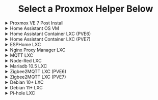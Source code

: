 <h1 align="center" id="heading"> Select a Proxmox Helper Below </h1>



<details>
<summary markdown="span">Proxmox VE 7 Post Install</summary>
 
<p align="center"><img src="https://www.proxmox.com/images/proxmox/Proxmox_logo_standard_hex_400px.png" alt="Proxmox Server Solutions" height="55"/></p>

<h1 align="center" id="heading"> Proxmox VE 7 Post Install </h1>

This script will Disable the Enterprise Repo, Add & Enable the No-Subscription Repo, Add & Disable Test Repo (repo's can be enabled/disabled via the UI in Repositories) 
and attempt the *No-Nag* fix. 
 
Run the following in the Proxmox Web Shell. ⚠️ *_PVE7 ONLY_*

```
bash -c "$(wget -qLO - https://raw.githubusercontent.com/tteck/Proxmox/main/post_install.sh)"
```

It's recommended to update Proxmox after running this script, before adding any VM/CT.

</details>



<details>
<summary markdown="span">Home Assistant OS VM</summary>
 
<p align="center"><img src="https://avatars.githubusercontent.com/u/13844975?s=200&amp;v=4" alt="@home-assistant" width="100" height="100"/></p>
 
<h1 align="center" id="heading"> Proxmox VM with Home Assistant OS </h1>

To create a new Proxmox VM with the latest version of Home Assistant OS, run the following from Proxmox web shell

```
bash -c "$(wget -qLO - https://raw.githubusercontent.com/tteck/Proxmox/main/haos_vm.sh)"
```
<h3 align="center" id="heading">⚡ Default Settings:  4GB RAM - 32GB Storage - 2vCPU ⚡</h3>
 
After the script completes, If you're dissatisfied with the default settings, click on the VM, then on the **_Hardware_** tab and change the **_Memory_** and **_Processors_** settings to what you desire. Once all changes have been made, **_Start_** the VM.

 
</details>




<details>
<summary markdown="span">Home Assistant Container LXC (PVE6)</summary>
 
<p align="center"><img src="https://www.docker.com/sites/default/files/d8/2019-07/vertical-logo-monochromatic.png" alt="Docker Logos | Docker" width="100" height="100"/>
<img src="https://avatars.githubusercontent.com/u/13844975?s=200&amp;v=4" alt="@home-assistant" width="100" height="100"/><img src="https://avatars1.githubusercontent.com/u/22225832?s=400&amp;v=4" alt="GitHub - portainer/portainer-docs: Portainer documentation" width="100" height="100"/></p>

<h1 align="center" id="heading"> Proxmox 6 Home Assistant Container LXC </h1>

To create a new Proxmox 6 Home Assistant Container, run the following from Proxmox web shell.

```
bash -c "$(wget -qLO - https://raw.githubusercontent.com/tteck/Proxmox/main/pve6_ha_container.sh)"
```
<h3 align="center" id="heading">⚡ Default Settings:  4GB RAM - 16GB Storage - 2vCPU ⚡</h3>
 
After the script completes, If you're dissatisfied with the default settings, click on the LXC, then on the **_Resources_** tab and change the **_Memory_** and **_Cores_** settings to what you desire. Changes are immediate.

For Home Assistant interface http:// (LXC IP) :8123

For Portainer interface http:// (LXC IP) :9000

Path to HA configuration.yaml
```
/var/lib/docker/volumes/hass_config/_data
 ```
[To pass through a device for ZHA](https://github.com/tteck/Proxmox/blob/main/Alternative.md#zha-device-pass-through)

</details>




<details>
<summary markdown="span">Home Assistant Container LXC (PVE7)</summary>
 
<p align="center"><img src="https://www.docker.com/sites/default/files/d8/2019-07/vertical-logo-monochromatic.png" alt="Docker Logos | Docker" width="100" height="100"/>
<img src="https://avatars.githubusercontent.com/u/13844975?s=200&amp;v=4" alt="@home-assistant" width="100" height="100"/><img src="https://avatars1.githubusercontent.com/u/22225832?s=400&amp;v=4" alt="GitHub - portainer/portainer-docs: Portainer documentation" width="100" height="100"/></p>

<h1 align="center" id="heading"> Proxmox 7 Home Assistant Container LXC </h1>

To create a new Proxmox 7 Home Assistant Container, run the following from Proxmox web shell.

```
bash -c "$(wget -qLO - https://raw.githubusercontent.com/tteck/Proxmox/main/pve7_ha_container.sh)"
```
 
<h3 align="center" id="heading">⚡ Default Settings:  4GB RAM - 16GB Storage - 2vCPU ⚡</h3>
 
After the script completes, If you're dissatisfied with the default settings, click on the LXC, then on the **_Resources_** tab and change the **_Memory_** and **_Cores_** settings to what you desire. Changes are immediate.

For Home Assistant interface http:// (LXC IP) :8123

For Portainer interface http:// (LXC IP) :9000

Path to HA configuration.yaml
```
/var/lib/docker/volumes/hass_config/_data
 ```
[To pass through a device for ZHA](https://github.com/tteck/Proxmox/blob/main/Alternative.md#zha-device-pass-through)
 
</details>




<details>
<summary markdown="span">ESPHome LXC</summary>
 
<p align="center"><img src="https://esphome.io/_static/logo-text.svg" alt="Logo" height="90"/></p>

<h1 align="center" id="heading"> Proxmox ESPHome LXC Container </h1>

To create a new Proxmox ESPHome LXC Container, run the following from Proxmox web shell.

```
bash -c "$(wget -qLO - https://raw.githubusercontent.com/tteck/Proxmox/main/esphome_container.sh)"
```

<h3 align="center" id="heading">⚡ Default Settings:  1GB RAM - 4GB Storage - 2vCPU ⚡</h3>
 
For ESPHome interface http:// (LXC IP) :6052
 
</details>



<details>
<summary markdown="span">Nginx Proxy Manager LXC</summary>
 
<p align="center"><img src="https://nginxproxymanager.com/logo.png" alt="hero" height="100"/></p>


<h1 align="center" id="heading"> Proxmox Nginx Proxy Manager LXC Container </h1>

To create a new Proxmox Nginx Proxy Manager LXC Container, run the following from Proxmox web shell.

```
 curl -sL https://raw.githubusercontent.com/ej52/proxmox/main/lxc/nginx-proxy-manager/create.sh | bash -s
```
<h3 align="center" id="heading">⚡ Alpine  Default Settings:  512MiB RAM - 2GB Storage - 1vCPU ⚡</h3>

____________________________________________________________________________________
 
Forward port `80` and `443` from your router to your Nginx Proxy Manager LXC IP.

Add the following to your `configuration.yaml` in Home Assistant.
```
 http:
  use_x_forwarded_for: true
  trusted_proxies:
    - 192.168.100.27 ###(Nginx Proxy Manager LXC IP)###
```

**Initial Login**

**username** 
 ```
 admin@example.com
 ```
 **password** 
 ```
 changeme
 ```
 
Thanks to [ej52](https://github.com/ej52/proxmox-scripts/blob/main/lxc/nginx-proxy-manager/README.md) for his hard work.

 
</details>




<details>
<summary markdown="span">MQTT LXC</summary>
 
<p align="center"><img src="https://mqtt.org/assets/img/mqtt-logo-transp.svg" height="75"/></p>


<h1 align="center" id="heading"> Proxmox MQTT LXC Container </h1>

To create a new Proxmox MQTT LXC Container, run the following in the Proxmox web shell.

```
bash -c "$(wget -qLO - https://raw.githubusercontent.com/tteck/Proxmox/main/mqtt_container.sh)"
```
<h3 align="center" id="heading">⚡ Default Settings:  512MiB RAM - 2GB Storage - 1vCPU ⚡</h3>
 
Mosquitto comes with a password file generating utility called mosquitto_passwd.
```
sudo mosquitto_passwd -c /etc/mosquitto/passwd <usr>
```
Password: < password >

Create a configuration file for Mosquitto pointing to the password file we have just created.
```
sudo nano /etc/mosquitto/conf.d/default.conf
```
This will open an empty file. Paste the following into it.
```
allow_anonymous false
persistence true
password_file /etc/mosquitto/passwd
listener 1883
```
Save and exit the text editor with "Ctrl+O", "Enter" and "Ctrl+X".

Now restart Mosquitto server.
```
sudo systemctl restart mosquitto
```

 
</details>





<details>
<summary markdown="span">Node-Red LXC</summary>
 
<p align="center"><img src="https://avatars.githubusercontent.com/u/5375661?s=200&amp;v=4" alt="@node-red" width="100" height="100"/></p>

<h1 align="center" id="heading"> Proxmox Node-Red LXC Container </h1>
 

To create a new Proxmox Node-RED LXC Container, run the following in the Proxmox web shell.

```
bash -c "$(wget -qLO - https://raw.githubusercontent.com/tteck/Proxmox/main/node-red_container.sh)"
```
<h3 align="center" id="heading">⚡ Default Settings:  1GB RAM - 4GB Storage - 1vCPU ⚡</h3>
 
From your nodered LXC console, the following commands can be run
 
`node-red-start`  to start Node-Red

`sudo systemctl enable nodered.service`  to autostart Node-RED at every boot

`node-red-restart`  to restart Node-Red

`sudo systemctl disable nodered.service` to disable autostart on boot
 
`sudo npm install -g --unsafe-perm node-red` to update Node-Red (`node-red-restart` after update)

</details>



<details>
<summary markdown="span">Mariadb 10.5 LXC</summary>
 
<p align="center"><img src="https://mariadb.com/wp-content/webp-express/webp-images/doc-root/wp-content/themes/sage/dist/images/mariadb-logo-white.png.webp" alt="MariaDB"/></p>


<h1 align="center" id="heading"> Proxmox Mariadb 10.5 LXC Container </h1>

To create a new Proxmox Mariadb LXC Container, run the following in the Proxmox web shell.

```
bash -c "$(wget -qLO - https://raw.githubusercontent.com/tteck/Proxmox/main/mariadb_container.sh)"
```
<h3 align="center" id="heading">⚡ Default Settings:  1GB RAM - 4GB Storage - 1vCPU ⚡</h3>
 
To enable MariaDB to listen to remote connections, you need to edit your defaults file. To do this, open the console in your MariaDB lxc:
```
nano /etc/mysql/my.cnf
```
Un-comment `port =3306`
Save and exit the editor with "Ctrl+O", "Enter" and "Ctrl+X".

```
nano /etc/mysql/mariadb.conf.d/50-server.cnf
```
Comment `bind-address  = 127.0.0.1`
Save and exit the editor with "Ctrl+O", "Enter" and "Ctrl+X".

For new MariaDB installations, the next step is to run the included security script. This script changes some of the less secure default options. We will use it to block remote root logins and to remove unused database users.

Run the security script:
```
sudo mysql_secure_installation
```
Enter current password for root (enter for none): `enter`
 
Switch to unix_socket authentication [Y/n] `y` 
 
Change the root password? [Y/n] `n` 
 
Remove anonymous users? [Y/n] `y` 
 
Disallow root login remotely? [Y/n] `y` 
 
Remove test database and access to it? [Y/n] `y` 
 
Reload privilege tables now? [Y/n] `y` 

We will create a new account called admin with the same capabilities as the root account, but configured for password authentication. 
```
sudo mysql
``` 
Prompt will change to ```MariaDB [(none)]>```

Create a new local admin (Change the username and password to match your preferences)
```
CREATE USER 'admin'@'localhost' IDENTIFIED BY 'password';
```
Give local admin root privileges (Change the username and password to match above)
```
GRANT ALL ON *.* TO 'admin'@'localhost' IDENTIFIED BY 'password' WITH GRANT OPTION;
```

Now, we'll give the user admin root privileges and password-based access that can connect from anywhere on your local area network (LAN), which has addresses in the subnet 192.168.100.0/24. This is an improvement because opening a MariaDB server up to the Internet and granting access to all hosts is bad practice.. Change the **_username_**, **_password_** and **_subnet_** to match your preferences:
```
GRANT ALL ON *.* TO 'admin'@'192.168.100.%' IDENTIFIED BY 'password' WITH GRANT OPTION;
```
Flush the privileges to ensure that they are saved and available in the current session:
```
FLUSH PRIVILEGES;
```
Following this, exit the MariaDB shell:
```
exit
```
Log in as the new database user you just created:
```
mysql -u admin -p
```
Create a new database:
```
CREATE DATABASE homeassistant;
```
Following this, exit the MariaDB shell:
```
exit
```
⚠️ Reboot the lxc 

Checking status.
```
sudo systemctl status mariadb
``` 
Change the recorder: `db_url:` in your HA configuration.yaml
 
Example: `mysql://admin:password@192.168.100.26:3306/homeassistant?charset=utf8mb4`
 

</details>






<details>
<summary markdown="span">Zigbee2MQTT LXC (PVE6)</summary>
 
<p align="center"><img src="https://github.com/Koenkk/zigbee2mqtt/blob/master/images/logo.png?raw=true" alt="logo.png" width="100" height="100"/></p>

<h1 align="center" id="heading"> Proxmox 6 Zigbee2MQTT LXC Container </h1>

To create a new Proxmox 6 [Zigbee2MQTT](https://www.zigbee2mqtt.io/) LXC Container, run the following from Proxmox web shell.

```
bash -c "$(wget -qLO - https://raw.githubusercontent.com/tteck/Proxmox/main/pve6_zigbee2mqtt_container.sh)"
```
<h3 align="center" id="heading">⚡ Default Settings:  1GB RAM - 4GB Storage - 2vCPU ⚡</h3>
 
Determine the location of your adapter (Run in the zigbee2mqtt console)
```
ls -l /dev/serial/by-id
```
Example Output: ```lrwxrwxrwx 1 root root 13 Jun 19 17:30 usb-1a86_USB_Serial-if00-port0 -> ../../ttyUSB0```
 
 If you are having diffucuilty with device pass through or starting check the [Alternative method](https://github.com/tteck/Proxmox/blob/main/Alternative.md)

⚠️ **Before you can start Zigbee2MQTT you need to edit the [configuration.yaml](https://www.zigbee2mqtt.io/information/configuration.html)**
```
nano /opt/zigbee2mqtt/data/configuration.yaml
```

Example:
```
frontend:
  port: 9442
homeassistant: true
permit_join: false
mqtt:
  base_topic: zigbee2mqtt
  server: 'mqtt://192.168.86.224:1883'
  user: usr
  password: pwd
  keepalive: 60
  reject_unauthorized: true
  version: 4
serial:
  port: /dev/serial/by-id/usb-1a86_USB_Serial-if00-port0
advanced:
  pan_id: GENERATE
  network_key: GENERATE
  channel: 20
  ```
Zigbee2mqtt can be started after completing the configuration by running
```
sudo systemctl start zigbee2mqtt
```
To start Zigbee2MQTT automatically on boot
 ```
sudo systemctl enable zigbee2mqtt.service
 ```
To update Zigbee2Mqtt
 ```
cd /opt/zigbee2mqtt
bash update.sh
 ```

</details>




<details>
<summary markdown="span">Zigbee2MQTT LXC (PVE7)</summary>
 
<p align="center"><img src="https://github.com/Koenkk/zigbee2mqtt/blob/master/images/logo.png?raw=true" alt="logo.png" width="100" height="100"/></p>


<h1 align="center" id="heading"> Proxmox 7 Zigbee2MQTT LXC Container </h1>

To create a new Proxmox 7 [Zigbee2MQTT](https://www.zigbee2mqtt.io/) LXC Container, run the following from Proxmox web shell.

```
bash -c "$(wget -qLO - https://raw.githubusercontent.com/tteck/Proxmox/main/pve7_zigbee2mqtt_container.sh)"
```
<h3 align="center" id="heading">⚡ Default Settings:  1GB RAM - 4GB Storage - 2vCPU ⚡</h3>
 
Determine the location of your adapter (Run in the zigbee2mqtt console)
```
ls -l /dev/serial/by-id
```
Example Output: ```lrwxrwxrwx 1 root root 13 Jun 19 17:30 usb-1a86_USB_Serial-if00-port0 -> ../../ttyUSB0```

 If you are having diffucuilty with device pass through or starting check the [Alternative method](https://github.com/tteck/Proxmox/blob/main/Alternative.md)

 ⚠️ **Before you can start Zigbee2MQTT you need to edit the [configuration.yaml](https://www.zigbee2mqtt.io/information/configuration.html)**
```
nano /opt/zigbee2mqtt/data/configuration.yaml
```

Example:
```
frontend:
  port: 9442
homeassistant: true
permit_join: false
mqtt:
  base_topic: zigbee2mqtt
  server: 'mqtt://192.168.86.224:1883'
  user: usr
  password: pwd
  keepalive: 60
  reject_unauthorized: true
  version: 4
serial:
  port: /dev/serial/by-id/usb-1a86_USB_Serial-if00-port0
advanced:
  pan_id: GENERATE
  network_key: GENERATE
  channel: 20
  ```
Zigbee2mqtt can be started after completing the configuration by running
```
sudo systemctl start zigbee2mqtt
```
To start Zigbee2MQTT automatically on boot
 ```
sudo systemctl enable zigbee2mqtt.service
 ```
To update Zigbee2Mqtt
 ```
cd /opt/zigbee2mqtt
bash update.sh
 ```

</details>




<details>
<summary markdown="span">Debian 10+ LXC</summary>
 
<p align="center"><img src="https://www.debian.org/Pics/debian-logo-1024x576.png" alt="Debian" height="100"/></p>

<h1 align="center" id="heading"> Proxmox Debian 10 LXC Container </h1>

To create a new Proxmox Debian 10 (curl. sudo, auto login) LXC Container, run the following in the Proxmox web shell.

```
bash -c "$(wget -qLO - https://raw.githubusercontent.com/tteck/Proxmox/main/debian10_container.sh)"
```
<h3 align="center" id="heading">⚡ Default Settings:  512MiB RAM - 2GB Storage - 1vCPU ⚡</h3>

After the script completes, If you're dissatisfied with the default settings, click on the LXC, then on the **_Resources_** tab and change the **_Memory_** and **_Cores_** settings to what you desire. Changes are immediate.

</details>




<details>
<summary markdown="span">Debian 11+ LXC</summary>
 
<p align="center"><img src="https://www.debian.org/Pics/debian-logo-1024x576.png" alt="Debian" height="100"/></p>

<h1 align="center" id="heading"> Proxmox Debian 11 LXC Container </h1>

To create a new Proxmox Debian 11 (curl. sudo, auto login) LXC Container, run the following in the Proxmox web shell.

```
bash -c "$(wget -qLO - https://raw.githubusercontent.com/tteck/Proxmox/main/debian11_container.sh)"
```
<h3 align="center" id="heading">⚡ Default Settings:  512MiB RAM - 2GB Storage - 1vCPU ⚡</h3>

After the script completes, If you're dissatisfied with the default settings, click on the LXC, then on the **_Resources_** tab and change the **_Memory_** and **_Cores_** settings to what you desire. Changes are immediate.

</details>




<details>
<summary markdown="span">Pi-hole LXC</summary>
 
<p align="center"><img src="https://camo.githubusercontent.com/9426a93d32aa9f5ad757b2befcdb762a270d344efd6b8d287a2cea2c4c2233b8/68747470733a2f2f70692d686f6c652e6769746875622e696f2f67726170686963732f566f727465782f566f727465785f776974685f576f72646d61726b2e737667" alt="Pi-hole" width="100" height="100"/></p>

<h1 align="center" id="heading"> Pi-hole LXC </h1>

To create a new Proxmox Pi-hole LXC, run the following in the Proxmox web shell.

```
bash -c "$(wget -qLO - https://raw.githubusercontent.com/tteck/Proxmox/main/pihole_container.sh)"
```
<h3 align="center" id="heading">⚡ Default Settings:  512MiB RAM - 2GB Storage - 1vCPU ⚡</h3>
 
To set your password (Run in the pi-hole console)

```
pihole -a -p
```

</details>

